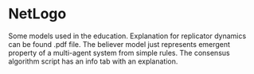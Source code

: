 # NetLogo
Some models used in the education.
Explanation for replicator dynamics can be found .pdf file.
The believer model just represents emergent property of a multi-agent system from simple rules.
The consensus algorithm script has an info tab with an explanation.
